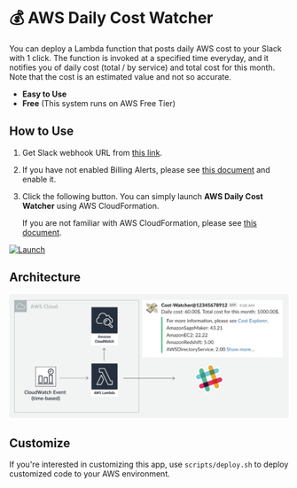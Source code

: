 # 💰 AWS Daily Cost Watcher

You can deploy a Lambda function that posts daily AWS cost to your Slack with 1 click. The function is invoked at a specified time everyday, and it notifies you of daily cost (total / by service) and total cost for this month. Note that the cost is an estimated value and not so accurate.
- **Easy to Use**
- **Free** (This system runs on AWS Free Tier)

## How to Use

1. Get Slack webhook URL from [this link](https://slack.com/services/new/incoming-webhook).
2. If you have not enabled Billing Alerts, please see [this document](https://docs.aws.amazon.com/AmazonCloudWatch/latest/monitoring/gs_monitor_estimated_charges_with_cloudwatch.html) and enable it.
3. Click the following button. You can simply launch **AWS Daily Cost Watcher** using AWS CloudFormation.
    
    If you are not familiar with AWS CloudFormation, please see [this document](https://docs.google.com/document/d/1pK_svCmZn2fB4EDP4fkQvfUFrAC4iLS8fzJY484I22o/edit?usp=sharing).

[![Launch](https://s3.amazonaws.com/cloudformation-examples/cloudformation-launch-stack.png)](https://console.aws.amazon.com/cloudformation/home?region=ap-northeast-1#/stacks/new?stackName=cost-watcher&templateURL=https://s3-ap-northeast-1.amazonaws.com/tokyo.k.iwami/cost-watcher-public/packaged.yaml)



## Architecture
![Architecture](./images/architecture.jpg)

## Customize
If you're interested in customizing this app, use `scripts/deploy.sh` to deploy customized code to your AWS environment. 

